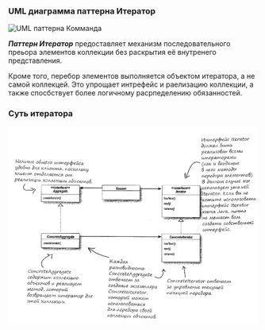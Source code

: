 ### UML диаграмма паттерна Итератор

![UML паттерна Комманда](https://github.com/Dzhonson64/DesignPatterns/blob/master/imgReadme/umlIterator.png)

***Паттерн Итератор*** предоставляет механизм последовательного преьора элементов коллекции без раскрытия её внутренего представления.

Кроме того, перебор элементов выполняется объектом итератора, а не самой коллекцей. Это упрощает интрефейс и раелизацию коллекции, а также спосбствует более логичному расрпеделению обязанностей.

### Суть итератора

![схемам работы итератора](https://github.com/Dzhonson64/DesignPatterns/blob/master/imgReadme/Iterator2.png)